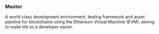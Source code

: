 ### Master

A world class development environment, testing framework and asset pipeline for blockchains
using the Ethereum Virtual Machine (EVM), aiming to make life as a developer easier.
